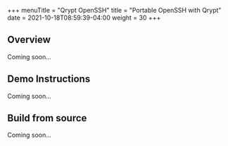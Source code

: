 +++
menuTitle = "Qrypt OpenSSH"
title = "Portable OpenSSH with Qrypt"
date = 2021-10-18T08:59:39-04:00
weight = 30
+++

## Overview

Coming soon...

## Demo Instructions

Coming soon...

## Build from source

Coming soon...
